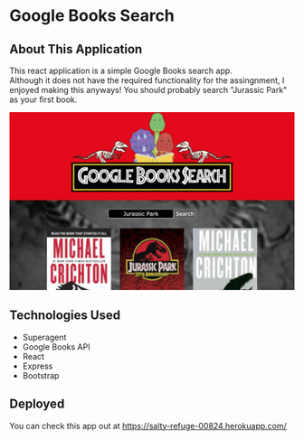 # Google Books Search

## About This Application

This react application is a simple Google Books search app.  
Although it does not have the required functionality for the assingnment, I enjoyed making this anyways! You should probably search "Jurassic Park" as your first book.

<img src="./client/src/assets/bookSearchScreenShot.jpg" ></img>


## Technologies Used 

* Superagent
* Google Books API
* React
* Express
* Bootstrap

## Deployed

You can check this app out at https://salty-refuge-00824.herokuapp.com/

